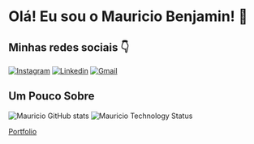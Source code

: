 # Olá! Eu sou o Mauricio Benjamin! 🫡

## Minhas redes sociais 👇

[![Instagram](https://img.shields.io/badge/Instagram-E4405F?style=for-the-badge&logo=instagram&logoColor=white)](https://www.instagram.com/mauriciobenjamin70/)
[![Linkedin](https://img.shields.io/badge/LinkedIn-0077B5?style=for-the-badge&logo=linkedin&logoColor=white)](https://www.linkedin.com/in/mauricio-benjamin-da-rocha-a99979253/ )
[![Gmail](https://img.shields.io/badge/Gmail-D14836?style=for-the-badge&logo=gmail&logoColor=white)](mauriciobenjamin700@gmail.com)

## Um Pouco Sobre

![Mauricio GitHub stats](https://github-readme-stats.vercel.app/api?username=mauriciobenjamin700&show_icons=true&theme=radical)
![Mauricio Technology Status]("https://github-readme-stats.vercel.app/api/top-langs/?username=mauriciobenjamin700&layout=compact&theme=radica)

[Portfolio](https://mauriciobenjamin700.github.io/portfolio-html-css-js/)
